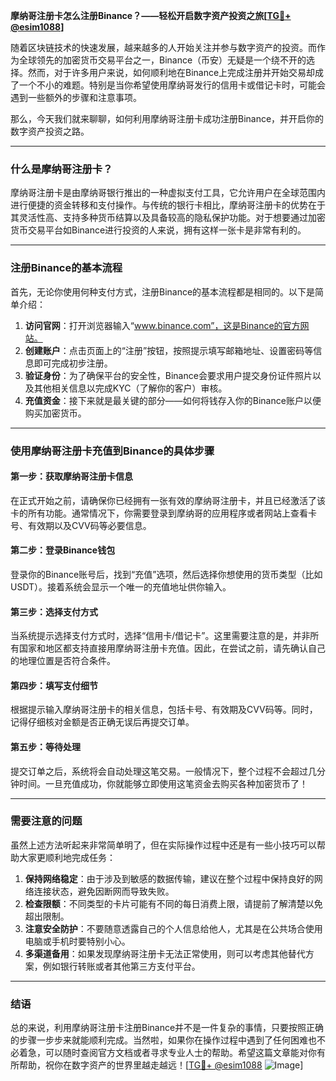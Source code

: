 **摩纳哥注册卡怎么注册Binance？——轻松开启数字资产投资之旅[[TG💪+ @esim1088](https://t.me/s/esim1088)]**

随着区块链技术的快速发展，越来越多的人开始关注并参与数字资产的投资。而作为全球领先的加密货币交易平台之一，Binance（币安）无疑是一个绕不开的选择。然而，对于许多用户来说，如何顺利地在Binance上完成注册并开始交易却成了一个不小的难题。特别是当你希望使用摩纳哥发行的信用卡或借记卡时，可能会遇到一些额外的步骤和注意事项。

那么，今天我们就来聊聊，如何利用摩纳哥注册卡成功注册Binance，并开启你的数字资产投资之路。

---

### 什么是摩纳哥注册卡？

摩纳哥注册卡是由摩纳哥银行推出的一种虚拟支付工具，它允许用户在全球范围内进行便捷的资金转移和支付操作。与传统的银行卡相比，摩纳哥注册卡的优势在于其灵活性高、支持多种货币结算以及具备较高的隐私保护功能。对于想要通过加密货币交易平台如Binance进行投资的人来说，拥有这样一张卡是非常有利的。

---

### 注册Binance的基本流程

首先，无论你使用何种支付方式，注册Binance的基本流程都是相同的。以下是简单介绍：

1. **访问官网**：打开浏览器输入“www.binance.com”，这是Binance的官方网站。
2. **创建账户**：点击页面上的“注册”按钮，按照提示填写邮箱地址、设置密码等信息即可完成初步注册。
3. **验证身份**：为了确保平台的安全性，Binance会要求用户提交身份证件照片以及其他相关信息以完成KYC（了解你的客户）审核。
4. **充值资金**：接下来就是最关键的部分——如何将钱存入你的Binance账户以便购买加密货币。

---

### 使用摩纳哥注册卡充值到Binance的具体步骤

#### 第一步：获取摩纳哥注册卡信息
在正式开始之前，请确保你已经拥有一张有效的摩纳哥注册卡，并且已经激活了该卡的所有功能。通常情况下，你需要登录到摩纳哥的应用程序或者网站上查看卡号、有效期以及CVV码等必要信息。

#### 第二步：登录Binance钱包
登录你的Binance账号后，找到“充值”选项，然后选择你想使用的货币类型（比如USDT）。接着系统会显示一个唯一的充值地址供你输入。

#### 第三步：选择支付方式
当系统提示选择支付方式时，选择“信用卡/借记卡”。这里需要注意的是，并非所有国家和地区都支持直接用摩纳哥注册卡充值。因此，在尝试之前，请先确认自己的地理位置是否符合条件。

#### 第四步：填写支付细节
根据提示输入摩纳哥注册卡的相关信息，包括卡号、有效期及CVV码等。同时，记得仔细核对金额是否正确无误后再提交订单。

#### 第五步：等待处理
提交订单之后，系统将会自动处理这笔交易。一般情况下，整个过程不会超过几分钟时间。一旦充值成功，你就能够立即使用这笔资金去购买各种加密货币了！

---

### 需要注意的问题

虽然上述方法听起来非常简单明了，但在实际操作过程中还是有一些小技巧可以帮助大家更顺利地完成任务：

1. **保持网络稳定**：由于涉及到敏感的数据传输，建议在整个过程中保持良好的网络连接状态，避免因断网而导致失败。
2. **检查限额**：不同类型的卡片可能有不同的每日消费上限，请提前了解清楚以免超出限制。
3. **注意安全防护**：不要随意透露自己的个人信息给他人，尤其是在公共场合使用电脑或手机时要特别小心。
4. **多渠道备用**：如果发现摩纳哥注册卡无法正常使用，则可以考虑其他替代方案，例如银行转账或者其他第三方支付平台。

---

### 结语

总的来说，利用摩纳哥注册卡注册Binance并不是一件复杂的事情，只要按照正确的步骤一步步来就能顺利完成。当然啦，如果你在操作过程中遇到了任何困难也不必着急，可以随时查阅官方文档或者寻求专业人士的帮助。希望这篇文章能对你有所帮助，祝你在数字资产的世界里越走越远！[[TG💪+ @esim1088](https://t.me/s/esim1088) ![Image](https://i.postimg.cc/4NQfJmqS/Snipaste-2025-05-13-00-14-12.png)]